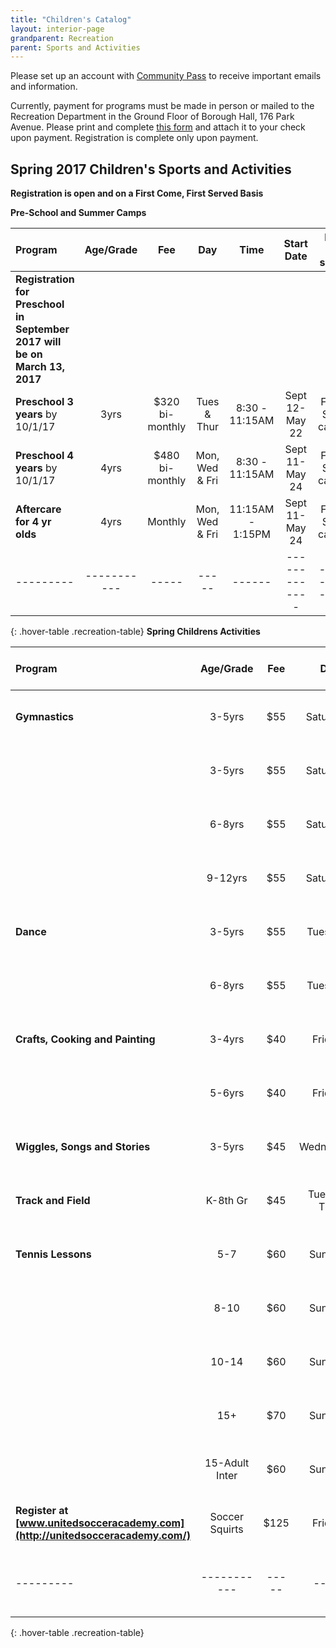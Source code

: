 ```yaml
---
title: "Children's Catalog"
layout: interior-page
grandparent: Recreation
parent: Sports and Activities
---
```

 
Please set up an account with [Community Pass](https://register.communitypass.net/reg/login.cfm?D%3CN%21%2E%22_W%22F%299SZWV%5C%21%3DHNW%3BR%3AZQI%2F79%2CKX03%3DBIP%27B%5EF%25U99%2B) to receive important emails and information. 

Currently, payment for programs must be made in person or mailed to the Recreation Department in the Ground Floor of Borough Hall, 176 Park Avenue.  Please print and complete [this form](http://static.rutherford-nj.com/recreation/Recreation_ProgramRegistration.pdf) and attach it to your check upon payment. Registration is complete only upon payment.

## Spring 2017 Children's Sports and Activities
**Registration is open and on a First Come, First Served Basis**

**Pre-School and Summer Camps**

| Program | Age/Grade | Fee |	Day | Time | Start Date |	Dates no session | Number of classes | Location |
|:--------|:---------:|:---:|:---:|:----:|:-------------:|:----------------:|:-----------------:|:--------:|
|	**Registration for Preschool in September 2017 will be on March 13, 2017**		|  |  |  |  |  |  |  |  |
| **Preschool 3 years** by 10/1/17 | 3yrs | $320 bi-monthly | Tues & Thur | 8:30 - 11:15AM | Sept 12-May 22 | Follows School calendar | | Tamblyn Field Civic Center |
| **Preschool 4 years** by 10/1/17 | 4yrs | $480 bi-monthly | Mon, Wed & Fri | 8:30 - 11:15AM | Sept 11-May 24 | Follows School calendar | | Tamblyn Field Civic Center |
| **Aftercare for 4 yr olds** | 4yrs | Monthly | Mon, Wed & Fri | 11:15AM - 1:15PM | Sept 11-May 24 | Follows School calendar | | Tamblyn Field Civic Center |
|---------|-----------|-----|-----|------|-------------|------------------|-------------------|----------|
{: .hover-table .recreation-table}
**Spring Childrens Activities**

| Program | Age/Grade | Fee |	Day | Time | Start Date |	Dates no session | Number of classes | Location |
|:--------|:---------:|:---:|:---:|:----:|:-------------:|:----------------:|:-----------------:|:--------:|
| **Gymnastics** | 3-5yrs | $55 | Saturdays | 9:00 - 10:00AM  | Apr 8-June 10 |    | 8 | Tamblyn Field Civic Center |
|                | 3-5yrs | $55 | Saturdays | 10:00 - 11:00AM | Apr 8-June 10 |    | 8 | Tamblyn Field Civic Center |
|                | 6-8yrs | $55 | Saturdays | 11:00 - 12:00PM | Apr 8-June 10 |    | 8 | Tamblyn Field Civic Center |
|                | 9-12yrs | $55 | Saturdays | 12:00 - 1:00PM | Apr 8-June 10 |    | 8 | Tamblyn Field Civic Center |
| **Dance**      | 3-5yrs | $55 | Tuesdays | 3:30 - 4:20PM | Apr 4-May 30 |    | 8 | Tamblyn Field Civic Center |
|                | 6-8yrs | $55 | Tuesdays | 4:30 - 5:20PM | Apr 4-May 30 |    | 8 | Tamblyn Field Civic Center |
| **Crafts, Cooking and Painting** | 3-4yrs | $40 | Fridays | 1:30 - 2:15PM | Apr 7-June 9 |  | 8 | Tamblyn Field Civic Center |
|                                  | 5-6yrs | $40 | Fridays | 3:30 - 4:15PM | Apr 7-June 9 |  | 8 | Tamblyn Field Civic Center |
| **Wiggles, Songs and Stories**   | 3-5yrs | $45 | Wednesdays | 1:30-2:15PM | Apr 5-May 23 |    | 8 | Tamblyn Field Civic Center |
| **Track and Field** | K-8th Gr | $45 | Tues and Thur | 6:00-7:00PM | Mar 21-June 8 |    | 12 | Tryon Field |
| **Tennis Lessons** | 5-7 | $60 | Sundays | 1:00-2:00PM | May 7-June 11 |    | 6 | Memorial Park Tennis Cts |
|                   | 8-10 | $60 | Sundays | 2:00-3:00PM | May 7-June 11 |    | 6 | Memorial Park Tennis Cts |
|                    | 10-14 | $60 | Sundays | 3:00-4:00PM | May 7-June 11 |    | 6 | Memorial Park Tennis Cts |
|                    | 15+ | $70 | Sundays | 11:00AM-12:00PM | May 7-June 11 |    | 6 | Memorial Park Tennis Cts |
|                    | 15-Adult Inter | $60 | Sundays | 12:00-1:00PM | May 7-June 11 |    | 6 | Memorial Park Tennis Cts |
| **Register at [www.unitedsocceracademy.com](http://unitedsocceracademy.com/)** | Soccer Squirts | $125 | Fridays | Select Time | Apr 25-June 6 |   | 6 | Walls Field |
|---------|-----------|-----|-----|------|-------------|------------------|-------------------|----------|
{: .hover-table .recreation-table}





